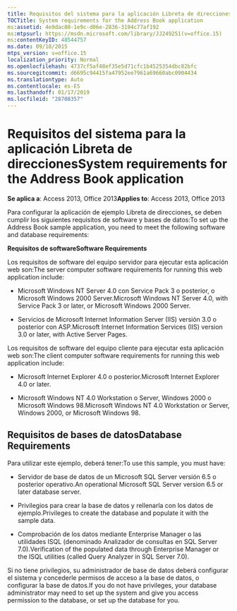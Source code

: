 ```yaml
---
title: Requisitos del sistema para la aplicación Libreta de direcciones
TOCTitle: System requirements for the Address Book application
ms:assetid: 4e9dac80-1e9c-d06e-2836-3194c77af192
ms:mtpsurl: https://msdn.microsoft.com/library/JJ249251(v=office.15)
ms:contentKeyID: 48544757
ms.date: 09/18/2015
mtps_version: v=office.15
localization_priority: Normal
ms.openlocfilehash: 4737cf5af48ef35e5d71cfc1b4525354dbc82bfc
ms.sourcegitcommit: d6695c94415fa47952ee7961a69660abc0904434
ms.translationtype: Auto
ms.contentlocale: es-ES
ms.lasthandoff: 01/17/2019
ms.locfileid: "28708357"
---
```

# <a name="system-requirements-for-the-address-book-application"></a><span data-ttu-id="2365a-102">Requisitos del sistema para la aplicación Libreta de direcciones</span><span class="sxs-lookup"><span data-stu-id="2365a-102">System requirements for the Address Book application</span></span>


<span data-ttu-id="2365a-103">**Se aplica a**: Access 2013, Office 2013</span><span class="sxs-lookup"><span data-stu-id="2365a-103">**Applies to**: Access 2013, Office 2013</span></span>

<span data-ttu-id="2365a-104">Para configurar la aplicación de ejemplo Libreta de direcciones, se deben cumplir los siguientes requisitos de software y bases de datos:</span><span class="sxs-lookup"><span data-stu-id="2365a-104">To set up the Address Book sample application, you need to meet the following software and database requirements:</span></span>

<span data-ttu-id="2365a-105">**Requisitos de software**</span><span class="sxs-lookup"><span data-stu-id="2365a-105">**Software Requirements**</span></span>

<span data-ttu-id="2365a-106">Los requisitos de software del equipo servidor para ejecutar esta aplicación web son:</span><span class="sxs-lookup"><span data-stu-id="2365a-106">The server computer software requirements for running this web application include:</span></span>

  - <span data-ttu-id="2365a-107">Microsoft Windows NT Server 4.0 con Service Pack 3 o posterior, o Microsoft Windows 2000 Server.</span><span class="sxs-lookup"><span data-stu-id="2365a-107">Microsoft Windows NT Server 4.0, with Service Pack 3 or later, or Microsoft Windows 2000 Server.</span></span>

  - <span data-ttu-id="2365a-108">Servicios de Microsoft Internet Information Server (IIS) versión 3.0 o posterior con ASP.</span><span class="sxs-lookup"><span data-stu-id="2365a-108">Microsoft Internet Information Services (IIS) version 3.0 or later, with Active Server Pages.</span></span>

<span data-ttu-id="2365a-109">Los requisitos de software del equipo cliente para ejecutar esta aplicación web son:</span><span class="sxs-lookup"><span data-stu-id="2365a-109">The client computer software requirements for running this web application include:</span></span>

  - <span data-ttu-id="2365a-110">Microsoft Internet Explorer 4.0 o posterior.</span><span class="sxs-lookup"><span data-stu-id="2365a-110">Microsoft Internet Explorer 4.0 or later.</span></span>

  - <span data-ttu-id="2365a-111">Microsoft Windows NT 4.0 Workstation o Server, Windows 2000 o Microsoft Windows 98.</span><span class="sxs-lookup"><span data-stu-id="2365a-111">Microsoft Windows NT 4.0 Workstation or Server, Windows 2000, or Microsoft Windows 98.</span></span>

## <a name="database-requirements"></a><span data-ttu-id="2365a-112">Requisitos de bases de datos</span><span class="sxs-lookup"><span data-stu-id="2365a-112">Database Requirements</span></span>

<span data-ttu-id="2365a-113">Para utilizar este ejemplo, deberá tener:</span><span class="sxs-lookup"><span data-stu-id="2365a-113">To use this sample, you must have:</span></span>

  - <span data-ttu-id="2365a-114">Servidor de base de datos de un Microsoft SQL Server versión 6.5 o posterior operativo.</span><span class="sxs-lookup"><span data-stu-id="2365a-114">An operational Microsoft SQL Server version 6.5 or later database server.</span></span>

  - <span data-ttu-id="2365a-115">Privilegios para crear la base de datos y rellenarla con los datos de ejemplo.</span><span class="sxs-lookup"><span data-stu-id="2365a-115">Privileges to create the database and populate it with the sample data.</span></span>

  - <span data-ttu-id="2365a-116">Comprobación de los datos mediante Enterprise Manager o las utilidades ISQL (denominado Analizador de consultas en SQL Server 7.0).</span><span class="sxs-lookup"><span data-stu-id="2365a-116">Verification of the populated data through Enterprise Manager or the ISQL utilities (called Query Analyzer in SQL Server 7.0).</span></span>

<span data-ttu-id="2365a-117">Si no tiene privilegios, su administrador de base de datos deberá configurar el sistema y concederle permisos de acceso a la base de datos, o configurar la base de datos.</span><span class="sxs-lookup"><span data-stu-id="2365a-117">If you do not have privileges, your database administrator may need to set up the system and give you access permission to the database, or set up the database for you.</span></span>

